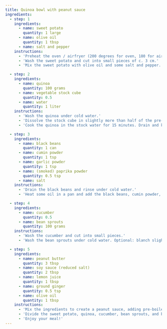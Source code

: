 ```yaml
---
title: Quinoa bowl with peanut sauce
ingredients:
  - step: 1
    ingredients:
      - name: sweet potato
        quantity: 1 large
      - name: olive oil
        quantity: 1 tbsp
      - name: salt and pepper
    instructions:
      - 'Preheat the oven / airfryer (200 degrees for oven, 180 for airfryer).'
      - 'Wash the sweet potato and cut into small pieces of c. 3 cm.'
      - 'Mix the sweet potato with olive oil and some salt and pepper. Roast for 15-25 minutes.'

  - step: 2
    ingredients:
      - name: quinoa
        quantity: 100 grams
      - name: vegetable stock cube
        quantity: 0.5
      - name: water
        quantity: 1 liter
    instructions:
      - 'Wash the quinoa under cold water.'
      - 'Dissolve the stock cube in slightly more than half of the pre-boiled water.'
      - 'Cook the quinoa in the stock water for 15 minutes. Drain and keep aside.'

  - step: 3
    ingredients:
      - name: black beans
        quantity: 1 can
      - name: cumin powder
        quantity: 1 tsp
      - name: garlic powder
        quantity: 1 tsp
      - name: (smoked) paprika powder
        quantity: 0.5 tsp
      - name: salt
    instructions:
      - 'Drain the black beans and rinse under cold water.'
      - 'Heat some oil in a pan and add the black beans, cumin powder, garlic powder, paprika, and salt. Fry for c. 10 minutes.'

  - step: 4
    ingredients:
      - name: cucumber
        quantity: 0.5
      - name: bean sprouts
        quantity: 100 grams
    instructions:
      - 'Wash the cucumber and cut into small pieces.'
      - 'Wash the bean sprouts under cold water. Optional: blanch slightly if desired.'

  - step: 5
    ingredients:
      - name: peanut butter
        quantity: 3 tbsp
      - name: soy sauce (reduced salt)
        quantity: 2 tbsp
      - name: lemon juice
        quantity: 1 tbsp
      - name: ground ginger
        quantity: 0.5 tsp
      - name: olive oil
        quantity: 1 tbsp
    instructions:
      - 'Mix the ingredients to create a peanut sauce, adding pre-boiled water to make it more liquid if necessary.'
      - 'Divide the sweet potato, quinoa, cucumber, bean sprouts, and black beans over two plates. Serve with the peanut sauce.'
      - 'Enjoy your meal!'
---
```

